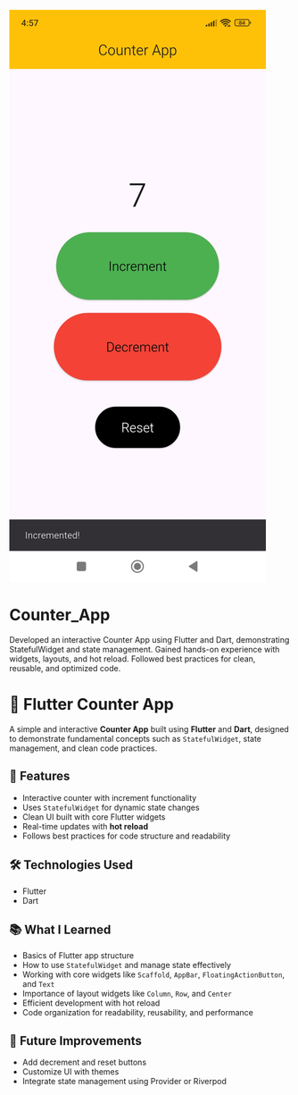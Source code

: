 ![Flutter App Developer](https://github.com/pawanmali1010/Counter_App/blob/main/Counter_App_Image.jpg?raw=true)
# Counter_App
Developed an interactive Counter App using Flutter and Dart, demonstrating StatefulWidget and state management. Gained hands-on experience with widgets, layouts, and hot reload. Followed best practices for clean, reusable, and optimized code.

# 📱 Flutter Counter App
A simple and interactive **Counter App** built using **Flutter** and **Dart**, designed to demonstrate fundamental concepts such as `StatefulWidget`, state management, and clean code practices.

## 🚀 Features
- Interactive counter with increment functionality
- Uses `StatefulWidget` for dynamic state changes
- Clean UI built with core Flutter widgets
- Real-time updates with **hot reload**
- Follows best practices for code structure and readability

## 🛠️ Technologies Used
- Flutter
- Dart

## 📚 What I Learned
- Basics of Flutter app structure
- How to use `StatefulWidget` and manage state effectively
- Working with core widgets like `Scaffold`, `AppBar`, `FloatingActionButton`, and `Text`
- Importance of layout widgets like `Column`, `Row`, and `Center`
- Efficient development with hot reload
- Code organization for readability, reusability, and performance

## 🧠 Future Improvements
- Add decrement and reset buttons
- Customize UI with themes
- Integrate state management using Provider or Riverpod

